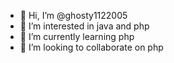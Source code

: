 - 👋 Hi, I’m @ghosty1122005
- 👀 I’m interested in java and php
- 🌱 I’m currently learning php
- 💞️ I’m looking to collaborate on php 
  

<!---
ghosty1122005/ghosty1122005 is a ✨ special ✨ repository because its `README.md` (this file) appears on your GitHub profile.
You can click the Preview link to take a look at your changes.
--->
